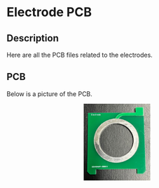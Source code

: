 # Electrode PCB

## Description

Here are all the PCB files related to the electrodes.

## PCB

Below is a picture of the PCB. 

<p align="center">
    <img src="electrode.JPG" width="30%" alt>
</p>
